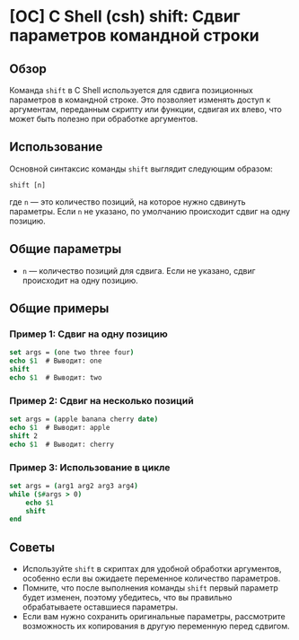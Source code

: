 # [ОС] C Shell (csh) shift: Сдвиг параметров командной строки

## Обзор
Команда `shift` в C Shell используется для сдвига позиционных параметров в командной строке. Это позволяет изменять доступ к аргументам, переданным скрипту или функции, сдвигая их влево, что может быть полезно при обработке аргументов.

## Использование
Основной синтаксис команды `shift` выглядит следующим образом:

```
shift [n]
```

где `n` — это количество позиций, на которое нужно сдвинуть параметры. Если `n` не указано, по умолчанию происходит сдвиг на одну позицию.

## Общие параметры
- `n` — количество позиций для сдвига. Если не указано, сдвиг происходит на одну позицию.

## Общие примеры

### Пример 1: Сдвиг на одну позицию
```csh
set args = (one two three four)
echo $1  # Выводит: one
shift
echo $1  # Выводит: two
```

### Пример 2: Сдвиг на несколько позиций
```csh
set args = (apple banana cherry date)
echo $1  # Выводит: apple
shift 2
echo $1  # Выводит: cherry
```

### Пример 3: Использование в цикле
```csh
set args = (arg1 arg2 arg3 arg4)
while ($#args > 0)
    echo $1
    shift
end
```

## Советы
- Используйте `shift` в скриптах для удобной обработки аргументов, особенно если вы ожидаете переменное количество параметров.
- Помните, что после выполнения команды `shift` первый параметр будет изменен, поэтому убедитесь, что вы правильно обрабатываете оставшиеся параметры.
- Если вам нужно сохранить оригинальные параметры, рассмотрите возможность их копирования в другую переменную перед сдвигом.